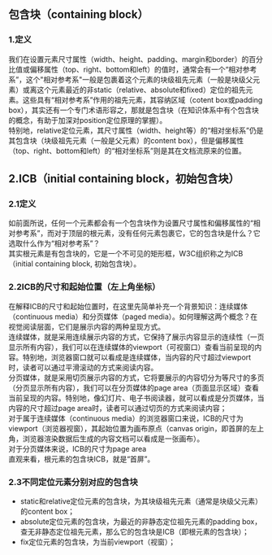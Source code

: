 ## 包含块（containing block）
### 1.定义
我们在设置元素尺寸属性（width、height、padding、margin和border）的百分比值或偏移属性（top、right、bottom和left）的值时，通常会有一个“相对参考系”，这个"相对参考系"一般是包裹着这个元素的块级祖先元素（一般是块级父元素）或离这个元素最近的非static（relative、absolute和fixed）定位的祖先元素。这些具有“相对参考系”作用的祖先元素，其容纳区域（cotent box或padding box），其实还有一个专门术语形容之，那就是包含块（在知识体系中有个包含块的概念，有助于加深对position定位原理的掌握）。  
特别地，relative定位元素，其尺寸属性（width、height等）的“相对坐标系”仍是其包含块（块级祖先元素（一般是父元素）的content box），但是偏移属性（top、right、bottom和left）的“相对坐标系”则是其在文档流原来的位置。  
## 2.ICB（initial containing block，初始包含块）
### 2.1定义
如前面所说，任何一个元素都会有一个包含块作为设置尺寸属性和偏移属性的“相对参考系”，而对于顶层的根元素<html />，没有任何元素包裹它，它的包含块是什么？它选取什么作为“相对参考系”？  
其实根元素<html />是有包含块的，它是一个不可见的矩形框，W3C组织称之为ICB（initial containing block, 初始包含块）。
### 2.2ICB的尺寸和起始位置（左上角坐标）
在解释ICB的尺寸和起始位置时，在这里先简单补充一个背景知识：连续媒体（continuous media）和分页媒体（paged media）。如何理解这两个概念？在视觉阅读层面，它们是展示内容的两种呈现方式。  
连续媒体，就是采用连续展示内容的方式，它保持了展示内容显示的连续性（一页显示所有内容），我们可以在连续媒体的viewport（可视窗口）查看当前呈现的内容。特别地，浏览器窗口就可以看成是连续媒体，当内容的尺寸超过viewport时，读者可以通过平滑滚动的方式来阅读内容。  
分页媒体，就是采用切页展示内容的方式，它将要展示的内容切分为等尺寸的多页（分页显示所有内容），我们可以在分页媒体的page area（页面显示区域）查看当前呈现的内容。特别地，像幻灯片、电子书阅读器，就可以看成是分页媒体，当内容的尺寸超过page area时，读者可以通过切页的方式来阅读内容；  
对于属于连续媒体（continuous media）的浏览器窗口来说，ICB的尺寸为viewport（浏览器视窗），其起始位置为画布原点（canvas origin，即首屏的左上角，浏览器渲染数据后生成的内容文档可以看成是一张画布）。  
对于分页媒体来说，ICB的尺寸为page area  
直观来看，根元素<html />的包含块ICB，就是“首屏”。
### 2.3不同定位元素分别对应的包含块
- static和relative定位元素的包含块，为其块级祖先元素（通常是块级父元素）的content box；
- absolute定位元素的包含块，为最近的非静态定位祖先元素的padding box，查无非静态定位祖先元素，那么它的包含块是ICB（即根元素<html />的包含块）；
- fix定位元素的包含块，为当前viewport（视窗）；

